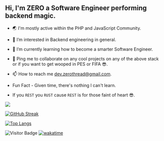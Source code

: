 ## Hi, I'm ZERO a Software Engineer performing backend magic.

<!-- - 💻 I use: `JavaScript`, `TypeScript`,`PHP`, `Laravel`, `Lumen`, `Node JS`, `Express`, `NestJS`, `Git`, `MySQL`, `MongoDB`, `Redis`, `Apache`, `Nginx`, `PostgresSQL`, `Heroku`, `Digital Ocean`, `GitHub Actions`. -->
- 🌏 I'm mostly active within the PHP and JavaScript Community.

- 👀 I’m interested in Backend engineering in general.

- 🚀 I’m currently learning how to become a smarter Software Engineer.

- 🤝 Ping me to collaborate on any cool projects on any of the above stack or if you want to get wooped in PES or FIFA 😎.

- 📫 How to reach me dev.zerothread@gmail.com.

- Fun Fact - Given time, there's nothing I can't learn.

- If you `REST` you `RUST` cause `REST` is for those faint of heart 😎.

<!-- ![Divinwill GitHub stats](https://github-readme-stats.vercel.app/api?username=codewithdiv&show_icons=true&theme=algolia&count_private=true&line_height=30&hide=prs,issues,contributed,&include_all_commits=true)
 -->
<a>
  <img align="center" src="https://github-readme-stats.vercel.app/api?username=codewithdiv&show_icons=true&theme=algolia&count_private=true&line_height=30hide=prs,issues,contributed&include_all_commits=true">
 </a>

[![GitHub Streak](https://github-readme-streak-stats.herokuapp.com/?user=codewithdiv&theme=algolia)](https://git.io/streak-stats)

  [![Top Langs](https://github-readme-stats.vercel.app/api/top-langs/?username=codewithdiv&theme=algolia&hide=html,css,pug,vue,handlebars,ejs&layout=compact)](https://github.com/codewithdiv/github-readme-stats) 

<!--   [![Top Langs](https://github-readme-stats.vercel.app/api/top-langs/?username=codewithdiv&theme=algolia&langs_count=10&layout=compact)](https://github.com/codewithdiv/github-readme-stats) -->

![Visitor Badge](https://visitor-badge.laobi.icu/badge?page_id=codewithdiv)
[![wakatime](https://wakatime.com/badge/user/e045c475-1441-4df4-87fa-b18630ebfa69.svg)](https://wakatime.com/@e045c475-1441-4df4-87fa-b18630ebfa69)
</p>

<!---
ZeroThread/ZeroThread is a ✨ special ✨ repository because its `README.md` (this file) appears on your GitHub profile.
You can click the Preview link to take a look at your changes.
--->
